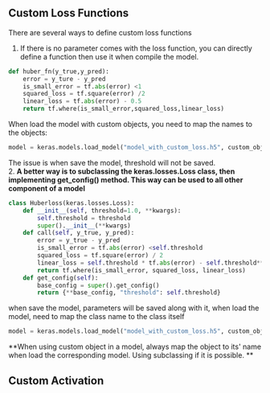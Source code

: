 ## Custom Loss Functions
There are several ways to define custom loss functions
1.  If there is no parameter comes with the loss function, you can directly define a function then use it when compile the model.
```python
def huber_fn(y_true,y_pred):
    error = y_ture - y_pred
    is_small_error = tf.abs(error) <1
    squared_loss = tf.square(error) /2
    linear_loss = tf.abs(error) - 0.5
    return tf.where(is_small_error,squared_loss,linear_loss)
```
When load the model with custom objects, you need to map the names to the objects:
```python
model = keras.models.load_model("model_with_custom_loss.h5", custom_objects={"huber_fn":huber_fn})
```
The issue is when save the model, threshold will not be saved.  
 2.   **A better way is to subclassing the keras.losses.Loss class, then implementing get_config() method. This way can be used to all other component of a model**
```python
class Huberloss(keras.losses.Loss):
    def __init__(self, threshold=1.0, **kwargs):
        self.threshold = threshold
        super().__init__(**kwargs)
    def call(self, y_true, y_pred):
        error = y_true - y_pred
        is_small_error = tf.abs(error) <self.threshold
        squared_loss = tf.square(error) / 2
        linear_loss = self.threshold * tf.abs(error) - self.threshold**2 / 2
        return tf.where(is_small_error, squared_loss, linear_loss)
    def get_config(self):
        base_config = super().get_config()
        return {**base_config, "threshold": self.threshold}
```
when save the model, parameters will be saved along with it, when load the model, need to map the class name to the class itself
```python
model = keras.models.load_model("model_with_custom_loss.h5", custom_objects={"Huberloss":Huberloss})
```
**When using custom object in a model, always map the object to its' name when load the corresponding model. Using subclassing if it is possible. ** 

## Custom Activation
